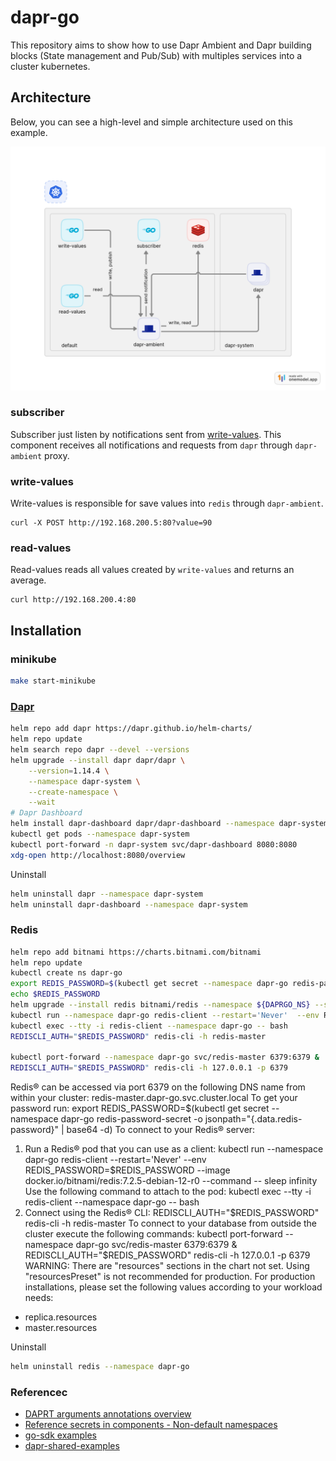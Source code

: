 # dapr-go

This repository aims to show how to use Dapr Ambient and Dapr building blocks (State management and Pub/Sub) with multiples services into a cluster kubernetes.

## Architecture
Below, you can see a high-level and simple architecture used on this example.

![architecture](./docs/img/architecture.png)

### subscriber

Subscriber just listen by notifications sent from [write-values](#write-values). This component receives all notifications and requests from `dapr` through `dapr-ambient` proxy.

### write-values

Write-values is responsible for save values into `redis` through `dapr-ambient`.

```
curl -X POST http://192.168.200.5:80?value=90
```

### read-values

Read-values reads all values created by `write-values` and returns an average.

```
curl http://192.168.200.4:80
```

## Installation

### minikube

```bash
make start-minikube
```

### [Dapr](https://docs.dapr.io/operations/hosting/kubernetes/kubernetes-deploy/) 
```bash
helm repo add dapr https://dapr.github.io/helm-charts/
helm repo update
helm search repo dapr --devel --versions
helm upgrade --install dapr dapr/dapr \
    --version=1.14.4 \
    --namespace dapr-system \
    --create-namespace \
    --wait
# Dapr Dashboard    
helm install dapr-dashboard dapr/dapr-dashboard --namespace dapr-system    
kubectl get pods --namespace dapr-system
kubectl port-forward -n dapr-system svc/dapr-dashboard 8080:8080
xdg-open http://localhost:8080/overview
```

Uninstall
```bash
helm uninstall dapr --namespace dapr-system
helm uninstall dapr-dashboard --namespace dapr-system   
```

### Redis

```bash
helm repo add bitnami https://charts.bitnami.com/bitnami
helm repo update
kubectl create ns dapr-go
export REDIS_PASSWORD=$(kubectl get secret --namespace dapr-go redis-password-secret -o jsonpath="{.data.redis-password}" | base64 -d)
echo $REDIS_PASSWORD
helm upgrade --install redis bitnami/redis --namespace ${DAPRGO_NS} --set auth.existingSecret=redis-password-secret --set architecture=standalone --set replica.replicaCount=1
kubectl run --namespace dapr-go redis-client --restart='Never'  --env REDIS_PASSWORD=$REDIS_PASSWORD  --image docker.io/bitnami/redis:7.2.5-debian-12-r0 --command -- sleep infinity
kubectl exec --tty -i redis-client --namespace dapr-go -- bash
REDISCLI_AUTH="$REDIS_PASSWORD" redis-cli -h redis-master

kubectl port-forward --namespace dapr-go svc/redis-master 6379:6379 &
REDISCLI_AUTH="$REDIS_PASSWORD" redis-cli -h 127.0.0.1 -p 6379
```

Redis&reg; can be accessed via port 6379 on the following DNS name from within your cluster:
    redis-master.dapr-go.svc.cluster.local
To get your password run:
    export REDIS_PASSWORD=$(kubectl get secret --namespace dapr-go redis-password-secret -o jsonpath="{.data.redis-password}" | base64 -d)
To connect to your Redis&reg; server:
1. Run a Redis&reg; pod that you can use as a client:
   kubectl run --namespace dapr-go redis-client --restart='Never'  --env REDIS_PASSWORD=$REDIS_PASSWORD  --image docker.io/bitnami/redis:7.2.5-debian-12-r0 --command -- sleep infinity
   Use the following command to attach to the pod:
   kubectl exec --tty -i redis-client --namespace dapr-go -- bash
2. Connect using the Redis&reg; CLI:
   REDISCLI_AUTH="$REDIS_PASSWORD" redis-cli -h redis-master
To connect to your database from outside the cluster execute the following commands:
    kubectl port-forward --namespace dapr-go svc/redis-master 6379:6379 &
    REDISCLI_AUTH="$REDIS_PASSWORD" redis-cli -h 127.0.0.1 -p 6379
WARNING: There are "resources" sections in the chart not set. Using "resourcesPreset" is not recommended for production. For production installations, please set the following values according to your workload needs:
- replica.resources
- master.resources

Uninstall
```bash
helm uninstall redis --namespace dapr-go
```

### Referencec

* [DAPRT arguments annotations overview](https://docs.dapr.io/reference/arguments-annotations-overview/)
* [Reference secrets in components - Non-default namespaces](https://docs.dapr.io/operations/components/component-secrets/#non-default-namespaces)
* [go-sdk examples](https://github.com/dapr/go-sdk/tree/main/examples/pubsub)
* [dapr-shared-examples](https://github.com/salaboy/dapr-shared-examples)
